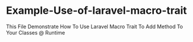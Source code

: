 # Example-Use-of-laravel-macro-trait
This File Demonstrate How To Use Laravel Macro Trait To Add Method To Your Classes @ Runtime
